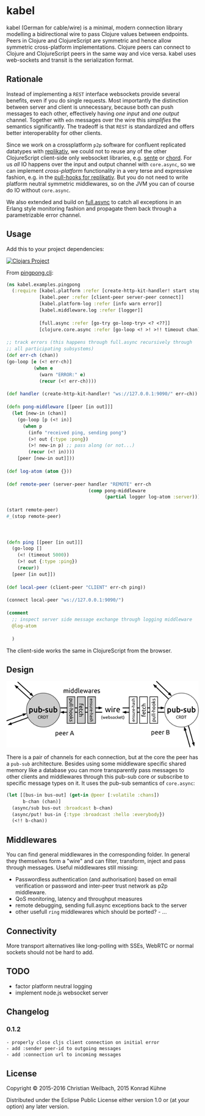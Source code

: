 # kabel

kabel (German for cable/wire) is a minimal, modern connection library
modelling a bidirectional wire to pass Clojure values between
endpoints. Peers in Clojure and ClojureScript are symmetric and hence
allow symmetric cross-platform implementations. Clojure peers can
connect to Clojure and ClojureScript peers in the same way and vice
versa. kabel uses web-sockets and transit is the serialization format.


## Rationale

Instead of implementing a `REST` interface websockets provide several
benefits, even if you do single requests. Most importantly the
distinction between server and client is unnecessary, because both can
push messages to each other, effectively having *one input* and *one
output* channel. Together with `edn` messages over the wire this
_simplifies_ the semantics significantly. The tradeoff is that `REST` is
standardized and offers better interoperablity for other clients.

Since we work on a crossplatform `p2p` software for confluent
replicated datatypes with
[replikativ](https://github.com/replikativ/replikativ), we could not
to reuse any of the other ClojureScript client-side only websocket
libraries, e.g. [sente](https://github.com/ptaoussanis/sente) or
[chord](https://github.com/jarohen/chord). For us _all_ IO happens
over the input and output channel with `core.async`, so we can
implement *cross-platform* functionality in a very terse and
expressive fashion, e.g. in the [pull-hooks for
replikativ](https://github.com/replikativ/replikativ/blob/master/src/replikativ/p2p/hooks.cljc). But
you do not need to write platform neutral symmetric middlewares, so on
the JVM you can of course do IO without `core.async`.

We also extended and build on
[full.async](https://github.com/fullcontact/full.monty/) to catch all
exceptions in an Erlang style monitoring fashion and propagate them
back through a parametrizable error channel.

## Usage

Add this to your project dependencies:

[![Clojars Project](http://clojars.org/io.replikativ/kabel/latest-version.svg)](http://clojars.org/io.replikativ/kabel)

From [pingpong.clj](./examples/pingpong.clj):

~~~ clojure
(ns kabel.examples.pingpong
  (:require [kabel.platform :refer [create-http-kit-handler! start stop]]
            [kabel.peer :refer [client-peer server-peer connect]]
            [kabel.platform-log :refer [info warn error]]
            [kabel.middleware.log :refer [logger]]

            [full.async :refer [go-try go-loop-try> <? <??]]
            [clojure.core.async :refer [go-loop <! >! >!! timeout chan]]))

;; track errors (this happens through full.async recursively through
;; all participating subsystems)
(def err-ch (chan))
(go-loop [e (<! err-ch)]
          (when e
            (warn "ERROR:" e)
            (recur (<! err-ch))))

(def handler (create-http-kit-handler! "ws://127.0.0.1:9090/" err-ch))

(defn pong-middleware [[peer [in out]]]
  (let [new-in (chan)]
    (go-loop [p (<! in)]
      (when p
        (info "received ping, sending pong")
        (>! out {:type :pong})
        (>! new-in p) ;; pass along (or not...)
        (recur (<! in))))
    [peer [new-in out]]))

(def log-atom (atom {}))

(def remote-peer (server-peer handler "REMOTE" err-ch
                              (comp pong-middleware
                                    (partial logger log-atom :server))))

(start remote-peer)
#_(stop remote-peer)



(defn ping [[peer [in out]]]
  (go-loop []
    (<! (timeout 5000))
    (>! out {:type :ping})
    (recur))
  [peer [in out]])

(def local-peer (client-peer "CLIENT" err-ch ping))

(connect local-peer "ws://127.0.0.1:9090/")

(comment
  ;; inspect server side message exchange through logging middleware
  @log-atom

  )


~~~

The client-side works the same in ClojureScript from the browser.

## Design

![Example pub-sub architecture of replikativ](./peering.png)

There is a pair of channels for each connection, but at the core the
peer has a `pub-sub` architecture. Besides using some middleware
specific shared memory like a database you can more transparently pass
messages to other clients and middlewares through this pub-sub core or
subscribe to specific message types on it. It uses the pub-sub
semantics of `core.async`:

~~~ clojure
(let [[bus-in bus-out] (get-in @peer [:volatile :chans])
      b-chan (chan)]
  (async/sub bus-out :broadcast b-chan)
  (async/put! bus-in {:type :broadcast :hello :everybody})
  (<!! b-chan))
~~~


## Middlewares

You can find general middlewares in the corresponding
folder. In general they themselves form a "wire" and can filter,
transform, inject and pass through messages. Useful middlewares still
missing:

- Passwordless authentication (and authorisation) based on email verification or password and inter-peer trust network as p2p middleware.
- QoS monitoring, latency and throughput measures
- remote debugging, sending full.async exceptions back to the server
- other usefull `ring` middlewares which should be ported?  - ...

## Connectivity

More transport alternatives like long-polling with
SSEs, WebRTC or normal sockets should not be hard to add.



## TODO
- factor platform neutral logging
- implement node.js websocket server

## Changelog
### 0.1.2
    - properly close cljs client connection on initial error
    - add :sender peer-id to outgoing messages
    - add :connection url to incoming messages

## License

Copyright © 2015-2016 Christian Weilbach, 2015 Konrad Kühne

Distributed under the Eclipse Public License either version 1.0 or (at
your option) any later version.
